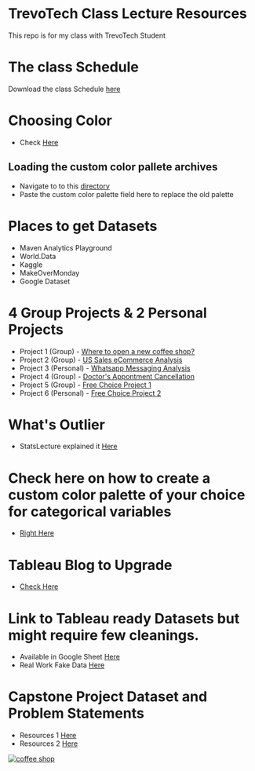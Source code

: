 # TrevoTech Class Lecture Resources
 This repo is for my class with TrevoTech Student

# The class Schedule
Download the class Schedule [here](https://github.com/tripleaceme/TrevoTech-Class-Lecture-Resources/blob/main/TrevoTech%20Class%20Schedule.pdf)

# Choosing Color
- Check [Here](/Preferences.tps)

## Loading the custom color pallete archives
- Navigate to to this [directory](https://github.com/tripleaceme/TrevoTech-Class-Lecture-Resources/blob/main/Tableau-Repository-Location.jpg)
- Paste the custom color palette field here to replace the old palette
    
# Places to get Datasets
- Maven Analytics Playground
- World.Data
- Kaggle
- MakeOverMonday
- Google Dataset

# 4 Group Projects & 2 Personal Projects
- Project 1 (Group) - [Where to open a new coffee shop?](https://github.com/tripleaceme/TrevoTech-Class-Lecture-Resources/tree/main/Project/Project%201)
- Project 2 (Group) - [US Sales eCommerce Analysis](https://github.com/tripleaceme/TrevoTech-Class-Lecture-Resources/tree/main/Project/Project%202)
- Project 3 (Personal) - [Whatsapp Messaging Analysis](https://github.com/tripleaceme/TrevoTech-Class-Lecture-Resources/tree/main/Project/Project%203)
- Project 4 (Group) - [Doctor's Appontment Cancellation](https://github.com/tripleaceme/TrevoTech-Class-Lecture-Resources/tree/main/Project/Project%204)
- Project 5 (Group) - [Free Choice Project 1](https://sonsofhierarchies.com/real-world-fake-data/)
- Project 6 (Personal) - [Free Choice Project 2](https://sonsofhierarchies.com/real-world-fake-data-season-2/)

# What's Outlier
- StatsLecture explained it [Here](https://www.youtube.com/watch?v=o2q-L3auqW8)
# Check here on how to create a custom color palette of your choice for categorical variables
- [Right Here](https://www.thedataschool.co.uk/emily-chen/tableau-tip-importing-custom-colour-palettes)

# Tableau Blog to Upgrade
- [Check Here](https://tableau.toanhoang.com/category/learners/)

# Link to Tableau ready Datasets but might require few cleanings.

- Available in Google Sheet [Here](https://docs.google.com/spreadsheets/d/1kt82X_k73rkfo2J4QDAvua8f3RpaR7KxecU7qaVJoxo/edit#gid=0)
- Real Work Fake Data [Here](https://data.world/markbradbourne/rwfd-real-world-fake-data)


# Capstone Project Dataset and Problem Statements
- Resources 1 [Here](https://sonsofhierarchies.com/real-world-fake-data/)
- Resources 2 [Here](https://sonsofhierarchies.com/real-world-fake-data-season-2/)


 <p> <a href="#" target="blank"><img src="" alt="coffee shop" /></a> </p>